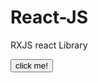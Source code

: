 # React-JS
RXJS react Library


<!DOCTYPE html> 
<html>  
<head>  
  <meta  charset="utf-8">   
  <meta name="viewport" content="width=device-width">     
  <title>bufferCount</title>  
  <script src="https://npmcdn.com/@reactivex/rxjs@5.0.0-beta.3/dist/global/Rx.umd.js"></script>
</head> 
<body>  
    <button>click me!</button>  
    </body> 
  <script type="text/javascript"> 
var button = document.querySelector('button');  
Rx.Observable.fromEvent(button, 'click')  
  .throttleTime(1000) 
  .map(event => event.clientX)  
  .scan((count, clientX) => count + clientX, 0) 
  .subscribe(count => console.log(count));  
    </script>   
</html> 
